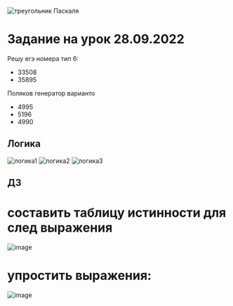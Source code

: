 
![треугольник Паскаля](https://user-images.githubusercontent.com/90249513/192487293-2574c16b-17d0-4082-a833-037cbae6cdb9.png)

# Задание на урок 28.09.2022

Решу егэ номера тип 6:
+ 33508
+ 35895

Поляков генератор варианто
+ 4995
+ 5196
+ 4990

## Логика
![логика1](https://user-images.githubusercontent.com/90249513/193784677-c169a42c-cae1-4d44-bae6-bef829461429.png)
![логика2](https://user-images.githubusercontent.com/90249513/193784701-cb2e669a-6622-4407-bde5-cfad9aa7e7f2.png)
![логика3](https://user-images.githubusercontent.com/90249513/193784720-81ea710d-9ccb-47ea-a8c8-5d2e8b51cfd4.png)

## ДЗ
# составить таблицу истинности для след выражения

![image](https://user-images.githubusercontent.com/90249513/193785487-b3c3723e-8871-4b84-9d87-5227cdaec700.png)

# упростить выражения:

![image](https://user-images.githubusercontent.com/90249513/193785890-9bddf4bb-f69c-407b-bbdd-96ca03ecf113.png)

